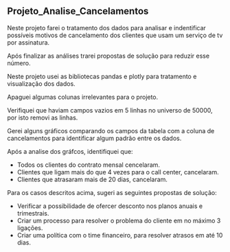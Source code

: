 ## Projeto_Analise_Cancelamentos

Neste projeto farei o tratamento dos dados para analisar e indentificar possíveis motivos de cancelamento dos clientes que usam um serviço de tv por assinatura.

Após finalizar as análises trarei propostas de solução para reduzir esse número.

Neste projeto usei as bibliotecas pandas e plotly para tratamento e visualização dos dados.

Apaguei algumas colunas irrelevantes para o projeto.

Verifiquei que haviam campos vazios em 5 linhas no universo de 50000, por isto removi as linhas. 

Gerei alguns gráficos comparando os campos da tabela com a coluna de cancelamentos para identificar algum padrão entre os dados. 

Após a analise dos gráfcos, identifiquei que:
- Todos os clientes do contrato mensal cencelaram.
- Clientes que ligam mais do que 4 vezes para o call center, cancelaram.
- Clientes que atrasaram mais de 20 dias, cancelaram.

Para os casos descritos acima, sugeri as seguintes propostas de solução:
- Verificar a possibilidade de ofercer desconto nos planos anuais e trimestrais.
- Criar um processo para resolver o problema do cliente em no máximo 3 ligações.
- Criar uma política com o time financeiro, para resolver atrasos em até 10 dias.
